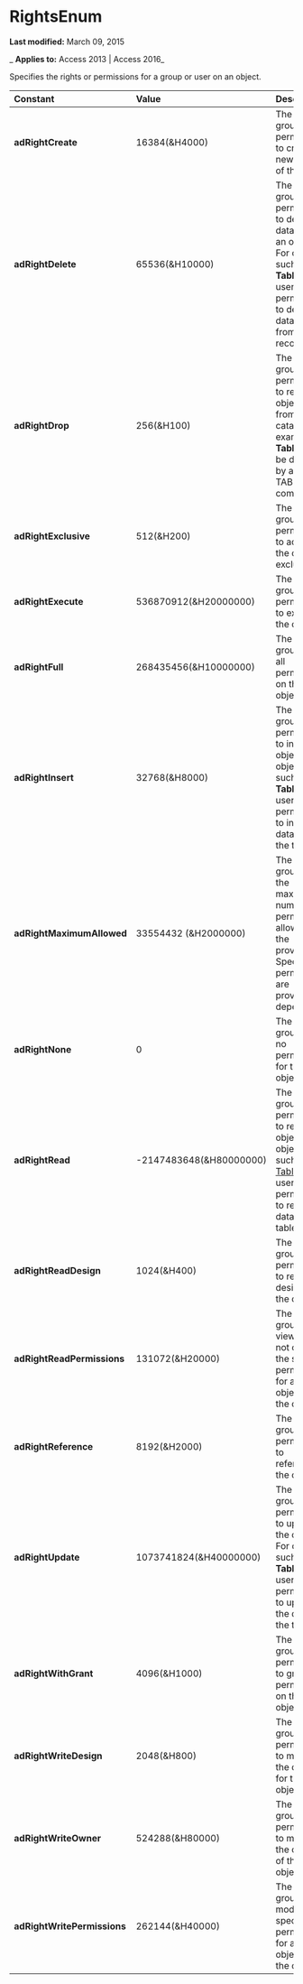
# RightsEnum

 **Last modified:** March 09, 2015

 _ **Applies to:** Access 2013 | Access 2016_



Specifies the rights or permissions for a group or user on an object.


|**Constant**|**Value**|**Description**|
|:-----|:-----|:-----|
|**adRightCreate**|16384(&amp;H4000)|The user or group has permission to create new objects of this type.|
|**adRightDelete**|65536(&amp;H10000)|The user or group has permission to delete data from an object. For objects such as  **Tables**, the user has permission to delete data values from records.|
|**adRightDrop**|256(&amp;H100)|The user or group has permission to remove objects from the catalog. For example,  **Tables** can be deleted by a DROP TABLE SQL command.|
|**adRightExclusive**|512(&amp;H200)|The user or group has permission to access the object exclusively.|
|**adRightExecute**|536870912(&amp;H20000000)|The user or group has permission to execute the object.|
|**adRightFull**|268435456(&amp;H10000000)|The user or group has all permissions on the object.|
|**adRightInsert**|32768(&amp;H8000)|The user or group has permission to insert the object. For objects such as  **Tables**, the user has permission to insert data into the table.|
|**adRightMaximumAllowed**|33554432 (&amp;H2000000)|The user or group has the maximum number of permissions allowed by the provider. Specific permissions are provider-dependent.|
|**adRightNone**|0|The user or group has no permissions for the object.|
|**adRightRead**|-2147483648(&amp;H80000000)|The user or group has permission to read the object. For objects such as [Tables](53a3e2f9-4ec0-8fed-d482-4f995921587b.md), the user has permission to read the data in the table.|
|**adRightReadDesign**|1024(&amp;H400)|The user or group has permission to read the design for the object.|
|**adRightReadPermissions**|131072(&amp;H20000)|The user or group can view, but not change, the specific permissions for an object in the catalog.|
|**adRightReference**|8192(&amp;H2000)|The user or group has permission to reference the object.|
|**adRightUpdate**|1073741824(&amp;H40000000)|The user or group has permission to update the object. For objects such as  **Tables**, the user has permission to update the data in the table.|
|**adRightWithGrant**|4096(&amp;H1000)|The user or group has permission to grant permissions on the object.|
|**adRightWriteDesign**|2048(&amp;H800)|The user or group has permission to modify the design for the object.|
|**adRightWriteOwner**|524288(&amp;H80000)|The user or group has permission to modify the owner of the object.|
|**adRightWritePermissions**|262144(&amp;H40000)|The user or group can modify the specific permissions for an object in the catalog.|
